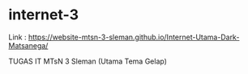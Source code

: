 # internet-3

Link : https://website-mtsn-3-sleman.github.io/Internet-Utama-Dark-Matsanega/

TUGAS IT MTsN 3 Sleman (Utama Tema Gelap)
